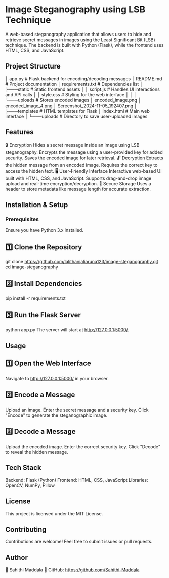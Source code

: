 # Image Steganography using LSB Technique
A web-based steganography application that allows users to hide and retrieve secret messages in images using the Least Significant Bit (LSB) technique. The backend is built with Python (Flask), while the frontend uses HTML, CSS, and JavaScript.

## Project Structure
│   app.py                 # Flask backend for encoding/decoding messages
│   README.md              # Project documentation
│   requirements.txt       # Dependencies list
│
├───static                 # Static frontend assets
│   │   script.js          # Handles UI interactions and API calls
│   │   style.css          # Styling for the web interface
│   │
│   └───uploads            # Stores encoded images
│           encoded_image.png
│           encoded_image_4.png
│           Screenshot_2024-11-05_192407.png
│
├───templates              # HTML templates for Flask
│       index.html         # Main web interface
│
└───uploads                # Directory to save user-uploaded images
## Features
🔒 Encryption
Hides a secret message inside an image using LSB steganography.
Encrypts the message using a user-provided key for added security.
Saves the encoded image for later retrieval.
🔓 Decryption
Extracts the hidden message from an encoded image.
Requires the correct key to access the hidden text.
🖥 User-Friendly Interface
Interactive web-based UI built with HTML, CSS, and JavaScript.
Supports drag-and-drop image upload and real-time encryption/decryption.
📂 Secure Storage
Uses a header to store metadata like message length for accurate extraction.
## Installation & Setup
### Prerequisites
Ensure you have Python 3.x installed.

## 1️⃣ Clone the Repository
git clone https://github.com/lalithanjaliaruna123/image-steganography.git
cd image-steganography
## 2️⃣ Install Dependencies
pip install -r requirements.txt
## 3️⃣ Run the Flask Server
python app.py
The server will start at http://127.0.0.1:5000/.

## Usage
## 1️⃣ Open the Web Interface
Navigate to http://127.0.0.1:5000/ in your browser.

## 2️⃣ Encode a Message
Upload an image.
Enter the secret message and a security key.
Click "Encode" to generate the steganographic image.
## 3️⃣ Decode a Message
Upload the encoded image.
Enter the correct security key.
Click "Decode" to reveal the hidden message.
## Tech Stack
Backend: Flask (Python)
Frontend: HTML, CSS, JavaScript
Libraries: OpenCV, NumPy, Pillow
## License
This project is licensed under the MIT License.

## Contributing
Contributions are welcome! Feel free to submit issues or pull requests.

## Author
👤 Sahithi Maddala
🔗 GitHub: https://github.com/Sahithi-Maddala
